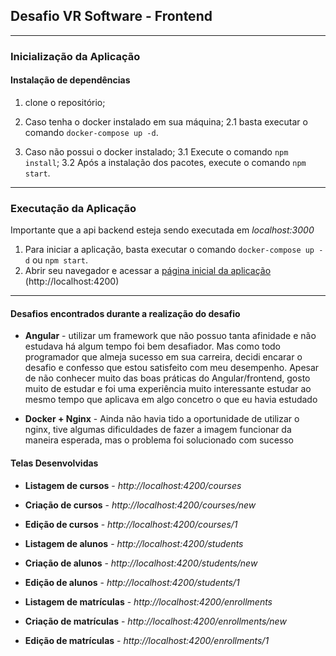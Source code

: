 <!-- # Programming Challenge -->
## Desafio VR Software - Frontend

---
### Inicialização da Aplicação
#### Instalação de dependências

1. clone o repositório;
2. Caso tenha o docker instalado em sua máquina;
  2.1 basta executar o comando ```docker-compose up -d```.

3. Caso não possui o docker instalado;
    3.1 Execute o comando ```npm install```;
    3.2 Após a instalação dos pacotes, execute o comando ```npm start```.
---
### Executação da Aplicação
Importante que a api backend esteja sendo executada em _localhost:3000_
1. Para iniciar a aplicação, basta executar o comando ```docker-compose up -d``` ou ```npm start```.
1. Abrir seu navegador e acessar a [página inicial da aplicação](http://localhost:4200) (http://localhost:4200)
---
#### Desafios encontrados durante a realização do desafio
- **Angular** - utilizar um framework que não possuo tanta afinidade e não estudava há algum tempo foi bem desafiador. Mas como todo programador que almeja sucesso em sua carreira, decidi encarar o desafio e confesso que estou satisfeito com meu desempenho.
Apesar de não conhecer muito das boas práticas do Angular/frontend, gosto muito de estudar e foi uma experiência muito interessante estudar ao mesmo tempo que aplicava em algo concetro o que eu havia estudado

- **Docker + Nginx** - Ainda não havia tido a oportunidade de utilizar o nginx, tive algumas dificuldades de fazer a imagem funcionar da maneira esperada, mas o problema foi solucionado com sucesso

#### Telas Desenvolvidas
- **Listagem de cursos** - *http://localhost:4200/courses*
- **Criação de cursos** - *http://localhost:4200/courses/new*
- **Edição de cursos** - *http://localhost:4200/courses/1*

- **Listagem de alunos** - *http://localhost:4200/students*
- **Criação de alunos** - *http://localhost:4200/students/new*
- **Edição de alunos** - *http://localhost:4200/students/1*

- **Listagem de matrículas** - *http://localhost:4200/enrollments*
- **Criação de matrículas** - *http://localhost:4200/enrollments/new*
- **Edição de matrículas** - *http://localhost:4200/enrollments/1*
